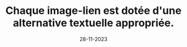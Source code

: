 ---
N: '112'
Rubrique: Images et médias
title: Chaque image-lien est dotée d'une alternative textuelle appropriée.
detail: Chaque image-lien est dotée d'une alternative textuelle appropriée.
categories: [" Images et médias"]
agrege: O4112-E023
opquast: '4112'
indiceebook: '23'
description: "Règle n° 023"
weight:  023
actif: '1'
layout: data
date: 28-11-2023
---